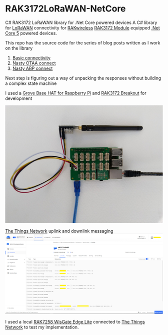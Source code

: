 # RAK3172LoRaWAN-NetCore
C# RAK3172 LoRaWAN library for .Net Core powered devices
A C# library for [LoRaWAN](https://lora-alliance.org/about-lorawan) connectivity for [RAKwireless](https://www.rakwireless.com/en-us) [RAK3172 Module](https://www.rakwireless.com/en-us/products/lpwan-modules/rak3172-wisduo-lpwan-module) equipped [.Net Core 5](https://dotnet.microsoft.com/) powered devices.

This repo has the source code for the series of blog posts written as I work on the library

01. [Basic connectivity](http://blog.devmobile.co.nz/2021/09/19/net-core-rak3172-lorawan-library-part1/)
02. [Nasty OTAA connect](http://blog.devmobile.co.nz/2021/09/20/net-core-rak3172-lorawan-library-part2/)
03. [Nasty ABP connect](https://blog.devmobile.co.nz/2021/09/20/net-core-rak3172-lorawan-library-part3/)

Next step is figuring out a way of unpacking the responses without building a complex state machine

I used a [Grove Base HAT for Raspberry Pi](https://www.seeedstudio.com/Grove-Base-Hat-for-Raspberry-Pi.html) and [RAK3172 Breakout](https://store.rakwireless.com/products/wisduo-breakout-board-rak3272s) for development

![Grove Base Hat for RaspberryPI connected RAK3127](RRPI3Rak3172.jpg)

[The Things Network](https://www.thethingsnetwork.org/) uplink and downlink messaging 
![TTN Uplink and downlink messaging](TTIConnectAndSend.PNG)

I used a local [RAK7258 WisGate Edge Lite](https://store.rakwireless.com/collections/wisgate-edge/products/rak7258-micro-gateway) connected to [The Things Network](https://www.thethingsnetwork.org/) to test my implementation.
